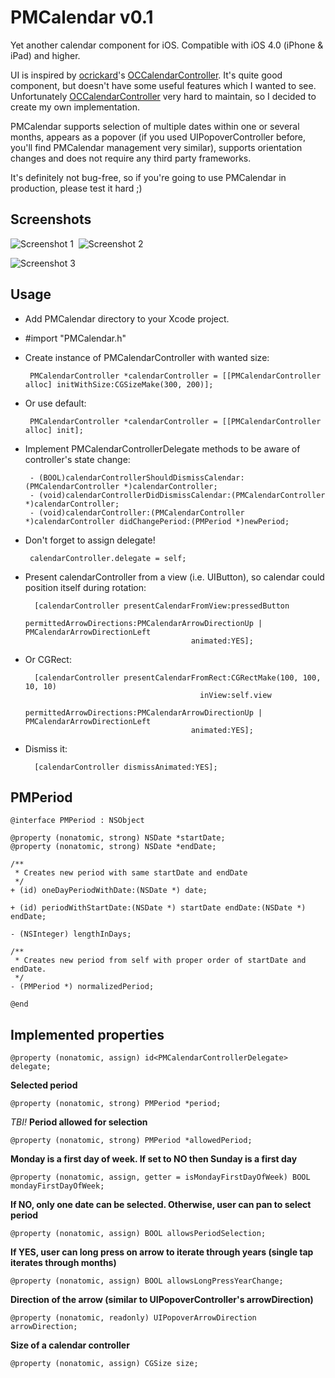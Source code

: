 PMCalendar v0.1
==========

Yet another calendar component for iOS. Compatible with iOS 4.0 (iPhone &amp; iPad) and higher.

UI is inspired by [ocrickard](https://github.com/ocrickard)'s [OCCalendarController](https://github.com/ocrickard/OCCalendar). It's quite good component, but doesn't have some useful features which I wanted to see. Unfortunately [OCCalendarController](https://github.com/ocrickard/OCCalendar) very hard to maintain, so I decided to create my own implementation.

PMCalendar supports selection of multiple dates within one or several months, appears as a popover (if you used UIPopoverController before, you'll find PMCalendar management very similar), supports orientation changes and does not require any third party frameworks.

It's definitely not bug-free, so if you're going to use PMCalendar in production, please test it hard ;)

Screenshots
----------
![Screenshot 1](PMCalendar/raw/master/screenshots/screenshot_1.png)&nbsp;&nbsp;![Screenshot 2](PMCalendar/raw/master/screenshots/screenshot_2.png)

![Screenshot 3](PMCalendar/raw/master/screenshots/screenshot_3.png)

Usage
----------

 - Add PMCalendar directory to your Xcode project.
 - #import "PMCalendar.h"
 - Create instance of PMCalendarController with wanted size:

        PMCalendarController *calendarController = [[PMCalendarController alloc] initWithSize:CGSizeMake(300, 200)];
 - Or use default:

        PMCalendarController *calendarController = [[PMCalendarController alloc] init];
 - Implement PMCalendarControllerDelegate methods to be aware of controller's state change:

        - (BOOL)calendarControllerShouldDismissCalendar:(PMCalendarController *)calendarController;
        - (void)calendarControllerDidDismissCalendar:(PMCalendarController *)calendarController;
        - (void)calendarController:(PMCalendarController *)calendarController didChangePeriod:(PMPeriod *)newPeriod;
 - Don't forget to assign delegate!

        calendarController.delegate = self;
 - Present calendarController from a view (i.e. UIButton), so calendar could position itself during rotation:

         [calendarController presentCalendarFromView:pressedButton
                            permittedArrowDirections:PMCalendarArrowDirectionUp | PMCalendarArrowDirectionLeft
                                            animated:YES];
 - Or CGRect:
 
         [calendarController presentCalendarFromRect:CGRectMake(100, 100, 10, 10)
                                              inView:self.view
                            permittedArrowDirections:PMCalendarArrowDirectionUp | PMCalendarArrowDirectionLeft
                                            animated:YES];
 - Dismiss it:

         [calendarController dismissAnimated:YES];

PMPeriod
----------

    @interface PMPeriod : NSObject

    @property (nonatomic, strong) NSDate *startDate;
    @property (nonatomic, strong) NSDate *endDate;

    /**
     * Creates new period with same startDate and endDate
     */
    + (id) oneDayPeriodWithDate:(NSDate *) date;

    + (id) periodWithStartDate:(NSDate *) startDate endDate:(NSDate *) endDate;

    - (NSInteger) lengthInDays;

    /**
     * Creates new period from self with proper order of startDate and endDate.
     */
    - (PMPeriod *) normalizedPeriod;

    @end

Implemented properties
----------
    @property (nonatomic, assign) id<PMCalendarControllerDelegate> delegate;

**Selected period**

    @property (nonatomic, strong) PMPeriod *period;

*TBI!* **Period allowed for selection**

    @property (nonatomic, strong) PMPeriod *allowedPeriod;

**Monday is a first day of week. If set to NO then Sunday is a first day**

    @property (nonatomic, assign, getter = isMondayFirstDayOfWeek) BOOL mondayFirstDayOfWeek;

**If NO, only one date can be selected. Otherwise, user can pan to select period**

    @property (nonatomic, assign) BOOL allowsPeriodSelection;

**If YES, user can long press on arrow to iterate through years (single tap iterates through months)**

    @property (nonatomic, assign) BOOL allowsLongPressYearChange;

**Direction of the arrow (similar to UIPopoverController's arrowDirection)**

    @property (nonatomic, readonly) UIPopoverArrowDirection arrowDirection;

**Size of a calendar controller**

    @property (nonatomic, assign) CGSize size;